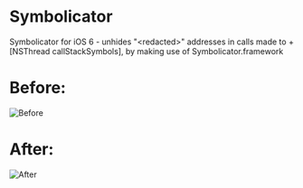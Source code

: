 Symbolicator
============

Symbolicator for iOS 6 - unhides "&lt;redacted>" addresses in calls made to +[NSThread callStackSymbols], by making use of Symbolicator.framework

Before:
============
![Before](http://i.minus.com/jfz6PHQIhjxVS.png)

After:
============
![After](http://i.minus.com/jrlBCbM6FM19C.png)
